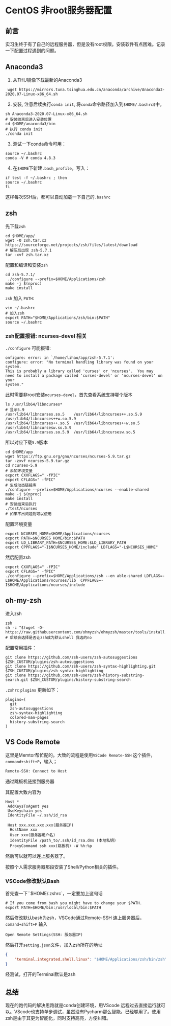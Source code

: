 # CentOS 非root服务器配置

## 前言

实习生终于有了自己的远程服务器，但是没有root权限。安装软件有点困难。记录一下配置过程遇到的问题。

## Anaconda3

1. 从THU镜像下载最新的Anaconda3

```shell
 wget https://mirrors.tuna.tsinghua.edu.cn/anaconda/archive/Anaconda3-2020.07-Linux-x86_64.sh
```

2. 安装, 注意后续执行`conda init`, 将`conda`命令路径加入到`$HOME/.bashrc$`中。

```shell
sh Anaconda3-2020.07-Linux-x86_64.sh 
# 安装结束后进入安装位置
cd $HOME/anaconda3/bin
# 执行 conda init
./conda init
```

3. 测试一下conda命令可用：

```shell
source ~/.bashrc
conda -V # conda 4.8.3
```
4. 在`$HOME`下新建`.bash_profile`，写入：

```shell
if test -f ~/.bashrc ; then
source ~/.bashrc
fi
```

这样每次SSH后，都可以自动加载一下自己的`.bashrc`



## zsh

先下载`zsh`

```shell
cd $HOME/app/
wget -O zsh.tar.xz https://sourceforge.net/projects/zsh/files/latest/download
# 解压后出现 zsh-5.7.1
tar -xvf zsh.tar.xz
```



配置和编译和安装`zsh`

```shell
cd zsh-5.7.1/
 ./configure --prefix=$HOME/Applications/zsh 
make -j $(nproc)
make install
```

`zsh` 加入 `PATH`:

```shell
vim ~/.bashrc
# 加入zsh
export PATH="$HOME/Applications/zsh/bin:$PATH"
source ~/.bashrc
```

### zsh配置报错: ncurses-devel 相关

`./configure` 可能报错:

```shell
onfigure: error: in `/home/lihao/app/zsh-5.7.1':
configure: error: "No terminal handling library was found on your system.
This is probably a library called 'curses' or 'ncurses'.  You may
need to install a package called 'curses-devel' or 'ncurses-devel' on your
system."
```

此时需要非root安装`ncurses-devel`，首先查看系统支持哪个版本

```shell
ls /usr/lib64/libncurses*
# 显示5.9
/usr/lib64/libncurses.so.5    /usr/lib64/libncurses++.so.5.9  /usr/lib64/libncurses++w.so.5.9
/usr/lib64/libncurses++.so.5  /usr/lib64/libncurses++w.so.5   /usr/lib64/libncursesw.so.5.9
/usr/lib64/libncurses.so.5.9  /usr/lib64/libncursesw.so.5
```

所以对应下载`5.9`版本

```shell
cd $HOME/app
wget https://ftp.gnu.org/gnu/ncurses/ncurses-5.9.tar.gz
tar -zxvf ncurses-5.9.tar.gz
cd ncurses-5.9
# 添加环境变量
export CXXFLAGS=" -fPIC"
export CFLAGS=" -fPIC"
# 生成动态链接库
./configure --prefix=$HOME/Applications/ncurses --enable-shared
make -j $(nproc)
make install
# 安装结束后执行
./test/ncurses	
# 如果不出问题则可以使用
```

配置环境变量

```shell
export NCURSES_HOME=$HOME/Applications/ncurses
export PATH=$NCURSES_HOME/bin:$PATH
export LD_LIBRARY_PATH=$NCURSES_HOME:$LD_LIBRARY_PATH
export CPPFLAGS="-I$NCURSES_HOME/include" LDFLAGS="-L$NCURSES_HOME"
```

然后配置zsh

```shell
export CXXFLAGS=" -fPIC"
export CFLAGS=" -fPIC"
./configure --prefix=$HOME/Applications/zsh --en able-shared LDFLAGS=-L$HOME/Applications/ncurses/lib  CPPFLAGS=-I$HOME/Applications/ncurses/include 
```



## oh-my-zsh

进入zsh

```shell
zsh
sh -c "$(wget -O- https://raw.githubusercontent.com/ohmyzsh/ohmyzsh/master/tools/install.sh)"
# 后续会选择是否让zsh成为默认shell 我选的no
```

配置常用插件：

```shell
git clone https://github.com/zsh-users/zsh-autosuggestions $ZSH_CUSTOM/plugins/zsh-autosuggestions
git clone https://github.com/zsh-users/zsh-syntax-highlighting.git $ZSH_CUSTOM/plugins/zsh-syntax-highlighting
git clone https://github.com/zsh-users/zsh-history-substring-search.git $ZSH_CUSTOM/plugins/history-substring-search
```

`.zshrc` `plugins` 更新如下：	

```
plugins=(
  git
  zsh-autosuggestions 
  zsh-syntax-highlighting
  colored-man-pages
  history-substring-search
)
```



## VS Code Remote

这里是Memtor帮忙配的。大致的流程是使用`VSCode Remote-SSH` 这个插件，`command+shift+P`，输入；
```
Remote-SSH: Connect to Host
```

通过跳板机链接到服务器

其配置大致内容为

```
Host *
 AddKeysToAgent yes
 UseKeychain yes
 IdentityFile ~/.ssh/id_rsa

 Host xxx.xxx.xxx.xxx(服务器IP)
  HostName xxx
  User xxx(服务器用户名)
  IdentityFile /path_to/.ssh/id_rsa.dms (本地私钥)
  ProxyCommand ssh xxx(跳板机) -W %h:%p
```

然后可以就可以连上服务器了。

按照个人需求服务器那段安装了Shell/Python相关的插件。

### VSCode修改默认Bash

首先查一下``$HOME/.zshrc`，一定要加上这句话

```shell
# If you come from bash you might have to change your $PATH.
export PATH=$HOME/bin:/usr/local/bin:$PATH
```

然后修改默认bash为zsh，VSCode通过Remote-SSH 连上服务器后，`comand+shift+P` 输入
```
Open Remote Settings(SSH: 服务器IP)
```

然后打开`setting.json`文件，加入zsh所在的地址

```json
{
    "terminal.integrated.shell.linux": "$HOME/Applications/zsh/bin/zsh"
}
```

经测试，打开的Terminal默认是zsh

## 总结

现在的跑代码的解决思路就是conda创建环境，用VScode 远程过去直接运行就可以。VScode也支持单步调试，虽然没有Pycharm那么智能。已经够用了。使用zsh是由于其更为智能化，同时支持高亮，方便纠错。
